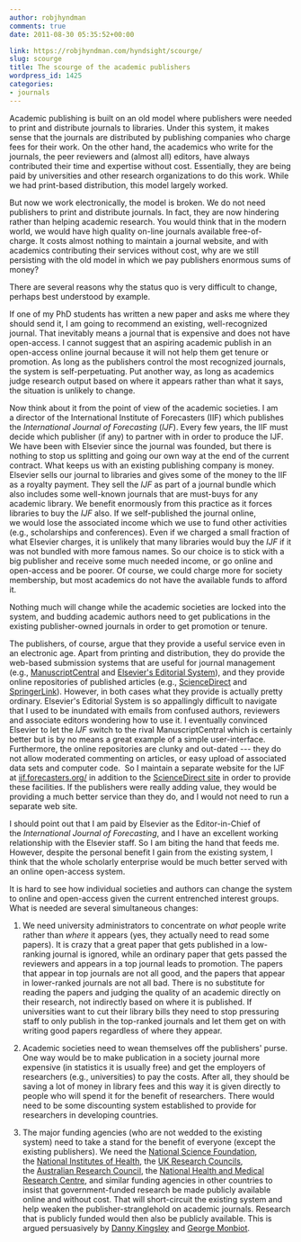 ```yaml
---
author: robjhyndman
comments: true
date: 2011-08-30 05:35:52+00:00

link: https://robjhyndman.com/hyndsight/scourge/
slug: scourge
title: The scourge of the academic publishers
wordpress_id: 1425
categories:
- journals
---
```


Academic publishing is built on an old model where publishers were needed to print and distribute journals to libraries. Under this system, it makes sense that the journals are distributed by publishing companies who charge fees for their work. On the other hand, the academics who write for the journals, the peer reviewers and (almost all) editors, have always contributed their time and expertise without cost. Essentially, they are being paid by universities and other research organizations to do this work. While we had print-based distribution, this model largely worked.

But now we work electronically, the model is broken.<!-- more --> We do not need publishers to print and distribute journals. In fact, they are now hindering rather than helping academic research. You would think that in the modern world, we would have high quality on-line journals available free-of-charge. It costs almost nothing to maintain a journal website, and with academics contributing their services without cost, why are we still persisting with the old model in which we pay publishers enormous sums of money?

There are several reasons why the status quo is very difficult to change, perhaps best understood by example.

If one of my PhD students has written a new paper and asks me where they should send it, I am going to recommend an existing, well-recognized journal. That inevitably means a journal that is expensive and does not have open-access. I cannot suggest that an aspiring academic publish in an open-access online journal because it will not help them get tenure or promotion. As long as the publishers control the most recognized journals, the system is self-perpetuating. Put another way, as long as academics judge research output based on where it appears rather than what it says, the situation is unlikely to change.

Now think about it from the point of view of the academic societies. I am a director of the International Institute of Forecasters (IIF) which publishes the _International Journal of Forecasting_ (_IJF_). Every few years, the IIF must decide which publisher (if any) to partner with in order to produce the IJF. We have been with Elsevier since the journal was founded, but there is nothing to stop us splitting and going our own way at the end of the current contract. What keeps us with an existing publishing company is money. Elsevier sells our journal to libraries and gives some of the money to the IIF as a royalty payment. They sell the _IJF_ as part of a journal bundle which also includes some well-known journals that are must-buys for any academic library. We benefit enormously from this practice as it forces libraries to buy the _IJF_ also. If we self-published the journal online, we would lose the associated income which we use to fund other activities (e.g., scholarships and conferences). Even if we charged a small fraction of what Elsevier charges, it is unlikely that many libraries would buy the _IJF_ if it was not bundled with more famous names. So our choice is to stick with a big publisher and receive some much needed income, or go online and open-access and be poorer. Of course, we could charge more for society membership, but most academics do not have the available funds to afford it.

Nothing much will change while the academic societies are locked into the system, and budding academic authors need to get publications in the existing publisher-owned journals in order to get promotion or tenure.

The publishers, of course, argue that they provide a useful service even in an electronic age. Apart from printing and distribution, they do provide the web-based submission systems that are useful for journal management (e.g., [ManuscriptCentral](http://manuscriptcentral.com/) and [Elsevier's Editorial System](http://www.elsevier.com/wps/find/editorshome.editors/onlinesubmission)), and they provide online repositories of published articles (e.g., [ScienceDirect](http://www.sciencedirect.com/) and [SpringerLink](http://link.springer.com/)). However, in both cases what they provide is actually pretty ordinary. Elsevier's Editorial System is so appallingly difficult to navigate that I used to be inundated with emails from confused authors, reviewers and associate editors wondering how to use it. I eventually convinced Elsevier to let the _IJF_ switch to the rival ManuscriptCentral which is certainly better but is by no means a great example of a simple user-interface. Furthermore, the online repositories are clunky and out-dated --- they do not allow moderated commenting on articles, or easy upload of associated data sets and computer code.  So I maintain a separate website for the IJF at [ijf.forecasters.org/](http://ijf.forecasters.org/) in addition to the [ScienceDirect site](http://www.sciencedirect.com/science/journal/01692070) in order to provide these facilities. If the publishers were really adding value, they would be providing a much better service than they do, and I would not need to run a separate web site.

I should point out that I am paid by Elsevier as the Editor-in-Chief of the _International Journal of Forecasting_, and I have an excellent working relationship with the Elsevier staff. So I am biting the hand that feeds me. However, despite the personal benefit I gain from the existing system, I think that the whole scholarly enterprise would be much better served with an online open-access system.

It is hard to see how individual societies and authors can change the system to online and open-access given the current entrenched interest groups. What is needed are several simultaneous changes:




  1. We need university administrators to concentrate on _what_ people write rather than _where_ it appears (yes, they actually need to read some papers). It is crazy that a great paper that gets published in a low-ranking journal is ignored, while an ordinary paper that gets passed the reviewers and appears in a top journal leads to promotion. The papers that appear in top journals are not all good, and the papers that appear in lower-ranked journals are not all bad. There is no substitute for reading the papers and judging the quality of an academic directly on their research, not indirectly based on where it is published. If universities want to cut their library bills they need to stop pressuring staff to only publish in the top-ranked journals and let them get on with writing good papers regardless of where they appear.


  2. Academic societies need to wean themselves off the publishers' purse. One way would be to make publication in a society journal more expensive (in statistics it is usually free) and get the employers of researchers (e.g., universities) to pay the costs. After all, they should be saving a lot of money in library fees and this way it is given directly to people who will spend it for the benefit of researchers. There would need to be some discounting system established to provide for researchers in developing countries.


  3. The major funding agencies (who are not wedded to the existing system) need to take a stand for the benefit of everyone (except the existing publishers). We need the [National Science Foundation](http://www.nsf.gov), the [National Institutes of Health](http://www.nih.gov/), the [UK Research Councils](http://www.rcuk.ac.uk), the [Australian Research Council](http://www.arc.gov.au), the [National Health and Medical Research Centre](http://www.nhmrc.gov.au), and similar funding agencies in other countries to insist that government-funded research be made publicly available online and without cost. That will short-circuit the existing system and help weaken the publisher-stranglehold on academic journals. Research that is publicly funded would then also be publicly available. This is argued persuasively by [Danny Kingsley](http://theconversation.edu.au/how-one-small-fix-could-open-access-to-research-2637) and [George Monbiot](http://www.monbiot.com/2011/08/29/the-lairds-of-learning/).



